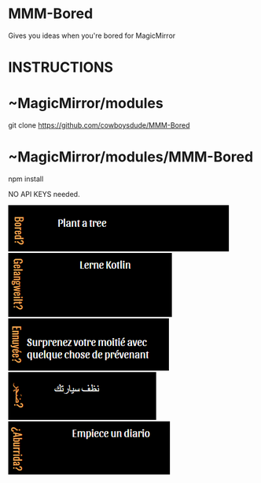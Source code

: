 # MMM-Bored
Gives you ideas when you're bored for MagicMirror


# INSTRUCTIONS
   
# ~MagicMirror/modules
 git clone https://github.com/cowboysdude/MMM-Bored
  
# ~MagicMirror/modules/MMM-Bored
 npm install
 
 NO API KEYS needed.
 
 ![alt tag](examples/us.png)  ![alt tag](examples/de.png) ![alt tag](examples/fr.png)  ![alt tag](examples/ar.png)  ![alt tag](examples/es.png)
